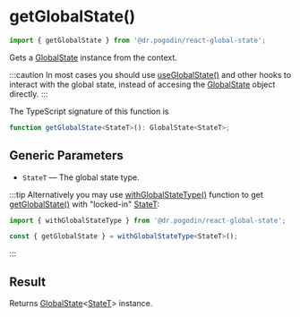 # getGlobalState()
```jsx
import { getGlobalState } from '@dr.pogodin/react-global-state';
```
Gets a [GlobalState] instance from the context.

:::caution
In most cases you should use [useGlobalState()] and other hooks to interact with
the global state, instead of accesing the [GlobalState] object directly.
:::

The TypeScript signature of this function is
```ts
function getGlobalState<StateT>(): GlobalState<StateT>;
```

## Generic Parameters
[StateT]: #state-type
- `StateT` <Link id="state-type" /> &mdash; The global state type.

:::tip
Alternatively you may use [withGlobalStateType()] function to get
[getGlobalState()] with "locked-in" [StateT]:

```ts
import { withGlobalStateType } from '@dr.pogodin/react-global-state';

const { getGlobalState } = withGlobalStateType<StateT>();
```
:::

## Result
Returns [GlobalState]&lt;[StateT]&gt; instance.

[getGlobalState()]: #
[GlobalState]: /docs/api/classes/globalstate
[useGlobalState()]: /docs/api/hooks/useglobalstate
[withGlobalStateType()]: /docs/api/functions/with-global-state-type
